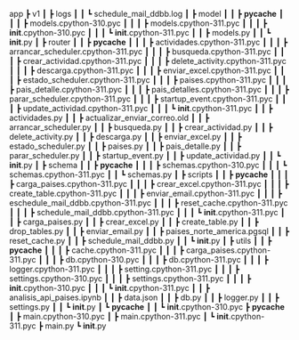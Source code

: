 app
┣ v1
┃ ┣ logs
┃ ┃ ┗ schedule_mail_ddbb.log
┃ ┣ model
┃ ┃ ┣ **pycache**
┃ ┃ ┃ ┣ models.cpython-310.pyc
┃ ┃ ┃ ┣ models.cpython-311.pyc
┃ ┃ ┃ ┣ **init**.cpython-310.pyc
┃ ┃ ┃ ┗ **init**.cpython-311.pyc
┃ ┃ ┣ models.py
┃ ┃ ┗ **init**.py
┃ ┣ router
┃ ┃ ┣ **pycache**
┃ ┃ ┃ ┣ actividades.cpython-311.pyc
┃ ┃ ┃ ┣ arrancar_scheduler.cpython-311.pyc
┃ ┃ ┃ ┣ busqueda.cpython-311.pyc
┃ ┃ ┃ ┣ crear_actividad.cpython-311.pyc
┃ ┃ ┃ ┣ delete_activity.cpython-311.pyc
┃ ┃ ┃ ┣ descarga.cpython-311.pyc
┃ ┃ ┃ ┣ enviar_excel.cpython-311.pyc
┃ ┃ ┃ ┣ estado_scheduler.cpython-311.pyc
┃ ┃ ┃ ┣ paises.cpython-311.pyc
┃ ┃ ┃ ┣ pais_detalle.cpython-311.pyc
┃ ┃ ┃ ┣ pais_detalles.cpython-311.pyc
┃ ┃ ┃ ┣ parar_scheduler.cpython-311.pyc
┃ ┃ ┃ ┣ startup_event.cpython-311.pyc
┃ ┃ ┃ ┣ update_actividad.cpython-311.pyc
┃ ┃ ┃ ┗ **init**.cpython-311.pyc
┃ ┃ ┣ actividades.py
┃ ┃ ┣ actualizar_enviar_correo.old
┃ ┃ ┣ arrancar_scheduler.py
┃ ┃ ┣ busqueda.py
┃ ┃ ┣ crear_actividad.py
┃ ┃ ┣ delete_activity.py
┃ ┃ ┣ descarga.py
┃ ┃ ┣ enviar_excel.py
┃ ┃ ┣ estado_scheduler.py
┃ ┃ ┣ paises.py
┃ ┃ ┣ pais_detalle.py
┃ ┃ ┣ parar_scheduler.py
┃ ┃ ┣ startup_event.py
┃ ┃ ┣ update_actividad.py
┃ ┃ ┗ **init**.py
┃ ┣ schema
┃ ┃ ┣ **pycache**
┃ ┃ ┃ ┣ schemas.cpython-310.pyc
┃ ┃ ┃ ┗ schemas.cpython-311.pyc
┃ ┃ ┗ schemas.py
┃ ┣ scripts
┃ ┃ ┣ **pycache**
┃ ┃ ┃ ┣ carga_paises.cpython-311.pyc
┃ ┃ ┃ ┣ crear_excel.cpython-311.pyc
┃ ┃ ┃ ┣ create_table.cpython-311.pyc
┃ ┃ ┃ ┣ enviar_email.cpython-311.pyc
┃ ┃ ┃ ┣ eschedule_mail_ddbb.cpython-311.pyc
┃ ┃ ┃ ┣ reset_cache.cpython-311.pyc
┃ ┃ ┃ ┣ schedule_mail_ddbb.cpython-311.pyc
┃ ┃ ┃ ┗ **init**.cpython-311.pyc
┃ ┃ ┣ carga_paises.py
┃ ┃ ┣ crear_excel.py
┃ ┃ ┣ create_table.py
┃ ┃ ┣ drop_tables.py
┃ ┃ ┣ enviar_email.py
┃ ┃ ┣ paises_norte_america.pgsql
┃ ┃ ┣ reset_cache.py
┃ ┃ ┣ schedule_mail_ddbb.py
┃ ┃ ┗ **init**.py
┃ ┣ utils
┃ ┃ ┣ **pycache**
┃ ┃ ┃ ┣ cache.cpython-311.pyc
┃ ┃ ┃ ┣ carga_paises.cpython-311.pyc
┃ ┃ ┃ ┣ db.cpython-310.pyc
┃ ┃ ┃ ┣ db.cpython-311.pyc
┃ ┃ ┃ ┣ logger.cpython-311.pyc
┃ ┃ ┃ ┣ setting.cpython-311.pyc
┃ ┃ ┃ ┣ settings.cpython-310.pyc
┃ ┃ ┃ ┣ settings.cpython-311.pyc
┃ ┃ ┃ ┣ **init**.cpython-310.pyc
┃ ┃ ┃ ┗ **init**.cpython-311.pyc
┃ ┃ ┣ analisis_api_paises.ipynb
┃ ┃ ┣ data.json
┃ ┃ ┣ db.py
┃ ┃ ┣ logger.py
┃ ┃ ┣ settings.py
┃ ┃ ┗ **init**.py
┃ ┗ **pycache**
┃ ┃ ┗ **init**.cpython-310.pyc
┣ **pycache**
┃ ┣ main.cpython-310.pyc
┃ ┣ main.cpython-311.pyc
┃ ┗ **init**.cpython-311.pyc
┣ main.py
┗ **init**.py

